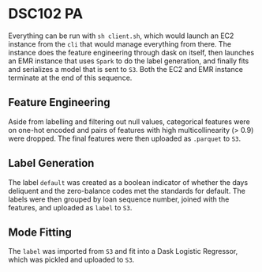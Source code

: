 # DSC102 PA

Everything can be run with `sh client.sh`, which would launch an EC2 instance from the `cli` that would manage everything from there. The instance does the feature engineering through dask on itself, then launches an EMR instance that uses `Spark` to do the label generation, and finally fits and serializes a model that is sent to `S3`. Both the EC2 and EMR instance terminate at the end of this sequence.

## Feature Engineering ##
Aside from labelling and filtering out null values, categorical features were on one-hot encoded and pairs of features with high multicollinearity (> 0.9) were dropped. The final features were then uploaded as `.parquet` to `S3`.

## Label Generation ##
The label `default` was created as a boolean indicator of whether the days deliquent and the zero-balance codes met the standards for default. The labels were then grouped by loan sequence number, joined with the features, and uploaded as `label` to `S3`.

## Mode Fitting ##
The `label` was imported from `S3` and fit into a Dask Logistic Regressor, which was pickled and uploaded to `S3`.
